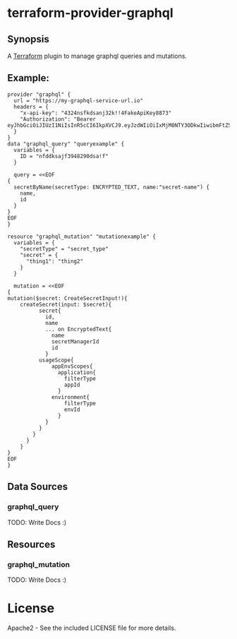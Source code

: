 # terraform-provider-graphql

## Synopsis

A [Terraform](http://terraform.io) plugin to manage graphql queries and mutations.

## Example:
```
provider "graphql" {
  url = "https://my-graphql-service-url.io"
  headers = {
    "x-api-key": "4324nsfkdsanj32k!!4FakeApiKey8873"
    "Authorization": "Bearer eyJhbGciOiJIUzI1NiIsInR5cCI6IkpXVCJ9.eyJzdWIiOiIxMjM0NTY3ODkwIiwibmFtZSI6IkpvaG4gRG9lIiwiaWF0IjoxNTE2MjM5MDIyfQ.SflKxwRJSMeKKF2QT4fwpMeJf36POk6yJV_adQssw5c"
  }
}
data "graphql_query" "queryexample" {
  variables = {
    ID = "nfddksajf3948290dsa!f"
  }

  query = <<EOF
{
  secretByName(secretType: ENCRYPTED_TEXT, name:"secret-name") {
    name,
    id
  }
}
EOF          
}

resource "graphql_mutation" "mutationexample" {
  variables = {
    "secretType" = "secret_type"
    "secret" = {
      "thing1": "thing2"
    }
  }

  mutation = <<EOF
{
mutation($secret: CreateSecretInput!){
    createSecret(input: $secret){
          secret{
            id,
            name
            ... on EncryptedText{
              name
              secretManagerId
              id
            }
          usageScope{
              appEnvScopes{
                application{
                  filterType
                  appId
                }
              environment{
                  filterType
                  envId
                }
            }
          }
        }
      }
    }
}
EOF  
}
```
## Data Sources

### graphql_query

TODO: Write Docs :) 

## Resources

### graphql_mutation

TODO: Write Docs :) 


# License

Apache2 - See the included LICENSE file for more details.

